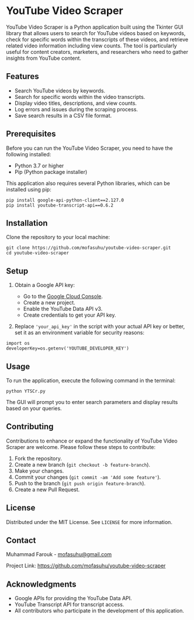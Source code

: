 # YouTube Video Scraper

YouTube Video Scraper is a Python application built using the Tkinter GUI library that allows users to search for YouTube videos based on keywords, check for specific words within the transcripts of these videos, and retrieve related video information including view counts. The tool is particularly useful for content creators, marketers, and researchers who need to gather insights from YouTube content.

## Features

- Search YouTube videos by keywords.
- Search for specific words within the video transcripts.
- Display video titles, descriptions, and view counts.
- Log errors and issues during the scraping process.
- Save search results in a CSV file format.

## Prerequisites

Before you can run the YouTube Video Scraper, you need to have the following installed:

- Python 3.7 or higher
- Pip (Python package installer)

This application also requires several Python libraries, which can be installed using pip:

```
pip install google-api-python-client==2.127.0
pip install youtube-transcript-api==0.6.2
```

## Installation

Clone the repository to your local machine:

```
git clone https://github.com/mofasuhu/youtube-video-scraper.git
cd youtube-video-scraper
```

<h2>Setup</h2>
<ol>
    <li>
        <p>Obtain a Google API key:</p>
        <ul>
            <li>Go to the <a target="_new"
                    rel="noreferrer"
                    href="https://console.cloud.google.com/">Google
                    Cloud Console</a>.</li>
            <li>Create a new project.</li>
            <li>Enable the YouTube Data API
                v3.</li>
            <li>Create credentials to get
                your API key.</li>
        </ul>
    </li>
    <li>
        <p>Replace
            <code>'your_api_key'</code> in
            the script with your actual API
            key or better, set it as an
            environment variable for
            security reasons:</p>
    </li>
</ol>

```
import os
developerKey=os.getenv('YOUTUBE_DEVELOPER_KEY')
```

<h2>Usage</h2>
<p>To run the application, execute the following command in the terminal:</p>

```
python YTSCr.py
```

<p>The GUI will prompt you to enter search
    parameters and display results based on
    your queries.</p>
<h2>Contributing</h2>
<p>Contributions to enhance or expand the
    functionality of YouTube Video Scraper
    are welcome. Please follow these steps
    to contribute:</p>
<ol>
    <li>Fork the repository.</li>
    <li>Create a new branch
        (<code>git checkout -b feature-branch</code>).
    </li>
    <li>Make your changes.</li>
    <li>Commit your changes
        (<code>git commit -am 'Add some feature'</code>).
    </li>
    <li>Push to the branch
        (<code>git push origin feature-branch</code>).
    </li>
    <li>Create a new Pull Request.</li>
</ol>
<h2>License</h2>
<p>Distributed under the MIT License. See
    <code>LICENSE</code> for more
    information.</p>
<h2>Contact</h2>
<p>Muhammad Farouk - <a target="_new" href="mailto:mofasuhu@gmail.com"
        rel="noreferrer">mofasuhu@gmail.com</a>
</p>
<p>Project Link: <a target="_new"
        rel="noreferrer"
        href="https://github.com/mofasuhu/youtube-video-scraper">https://github.com/mofasuhu/youtube-video-scraper</a>
</p>
<h2>Acknowledgments</h2>
<ul>
    <li>Google APIs for providing the YouTube Data API.</li>
    <li>YouTube Transcript API for
        transcript access.</li>
    <li>All contributors who participate in
        the development of this application.
    </li>
</ul>